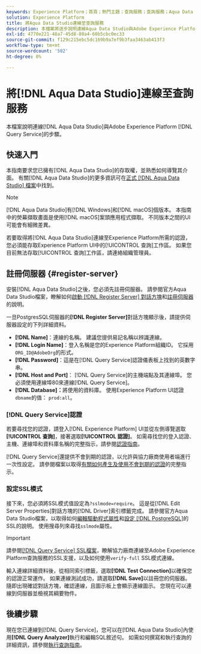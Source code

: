 ```yaml
---
keywords: Experience Platform；首頁；熱門主題；查詢服務；查詢服務；Aqua Data Studio；Aqua Data Studio；連線到查詢服務；
solution: Experience Platform
title: 將Aqua Data Studio連線至查詢服務
description: 本檔案將逐步說明連線Aqua Data Studio與Adobe Experience Platform Query Service的步驟。
exl-id: 4770e221-48a7-45d8-80a4-60b5cbc0ec33
source-git-commit: f129c215ebc5dc169b9a7ef9b3faa3463ab413f3
workflow-type: tm+mt
source-wordcount: '502'
ht-degree: 0%

---
```


# 將[!DNL Aqua Data Studio]連線至查詢服務

本檔案說明連線[!DNL Aqua Data Studio]與Adobe Experience Platform [!DNL Query Service]的步驟。

## 快速入門

本指南要求您已擁有[!DNL Aqua Data Studio]的存取權，並熟悉如何導覽其介面。 有關[!DNL Aqua Data Studio]的更多資訊可在[正式 [!DNL Aqua Data Studio] 檔案](https://www.aquaclusters.com/app/home/project/public/aquadatastudio/wikibook/Documentation21.1/page/0/Aqua-Data-Studio-21-1)中找到。

>[!NOTE]
>
>[!DNL Aqua Data Studio]有[!DNL Windows]和[!DNL macOS]個版本。 本指南中的熒幕擷取畫面是使用[!DNL macOS]案頭應用程式擷取。 不同版本之間的UI可能會有細微差異。

若要取得將[!DNL Aqua Data Studio]連線至Experience Platform所需的認證，您必須能存取Experience Platform UI中的[!UICONTROL 查詢]工作區。 如果您目前無法存取[!UICONTROL 查詢]工作區，請連絡組織管理員。

## 註冊伺服器 {#register-server}

安裝[!DNL Aqua Data Studio]之後，您必須先註冊伺服器。 請參閱官方Aqua Data Studio檔案，瞭解如何[啟動 [!DNL Register Server] 對話方塊](https://www.aquaclusters.com/app/home/project/public/aquadatastudio/wikibook/Documentation18/page/81/Registering-a-Database-Server#launching_the_register_server_dialog)和[註冊伺服器](https://www.aquaclusters.com/app/home/project/public/aquadatastudio/wikibook/Documentation18/page/81/Registering-a-Database-Server#steps_to_register_a_server_in_aqua_data_studio)的說明。

一旦PostgresSQL伺服器的&#x200B;**[!DNL Register Server]**&#x200B;對話方塊顯示後，請提供伺服器設定的下列詳細資料。

- **[!DNL Name]**：連線的名稱。 建議您提供易記名稱以辨識連線。
- **[!DNL Login Name]**：登入名稱是您的Experience Platform組織ID。 它採用`ORG_ID@AdobeOrg`的形式。
- **[!DNL Password]**：這是在[!DNL Query Service]認證儀表板上找到的英數字串。
- **[!DNL Host and Port]**： [!DNL Query Service]的主機端點及其連線埠。 您必須使用連線埠80來連線[!DNL Query Service]。
- **[!DNL Database]：**&#x200B;將使用的資料庫。 使用Experience Platform UI認證`dbname`的值： `prod:all`。

### [!DNL Query Service]認證

若要尋找您的認證，請登入[!DNL Experience Platform] UI並從左側導覽選取&#x200B;**[!UICONTROL 查詢]**，接著選取&#x200B;**[!UICONTROL 認證]**。 如需尋找您的登入認證、主機、連線埠和資料庫名稱的完整指示，請參閱[認證指南](../ui/credentials.md)。

[!DNL Query Service]還提供不會到期的認證，以允許與協力廠商使用者端進行一次性設定。 請參閱檔案以取得[有關如何產生及使用不會到期的認證](../ui/credentials.md#non-expiring-credentials)的完整指示。

### 設定SSL模式

接下來，您必須將SSL模式值設定為`?sslmode=require`。 這是從[!DNL Edit Server Properties]對話方塊的[!DNL Driver]索引標籤完成。 請參閱官方Aqua Data Studio檔案，以取得如何[編輯驅動程式屬性](https://www.aquaclusters.com/app/home/project/public/aquadatastudio/wikibook/Documentation13/page/116/PostgreSQL#drivers)和[設定 [!DNL PostgreSQL]](https://www.aquaclusters.com/app/home/project/public/aquadatastudio/wikibook/Documentation20/page/SSL-Configuration/SSL-Configuration)的SSL的說明。 使用搜尋列來尋找`sslmode`屬性。

>[!IMPORTANT]
>
>請參閱[[!DNL Query Service] SSL檔案](./ssl-modes.md)，瞭解協力廠商連線至Adobe Experience Platform查詢服務的SSL支援，以及如何使用`verify-full` SSL模式連線。

輸入連線詳細資料後，從相同索引標籤，選取&#x200B;**[!DNL Test Connection]**&#x200B;以確保您的認證正常運作。 如果連線測試成功，請選取&#x200B;**[!DNL Save]**&#x200B;以註冊您的伺服器。 隨即出現確認對話方塊，確認連線，且圖示板上會顯示連線圖示。 您現在可以連線到伺服器並檢視其綱要物件。

## 後續步驟

現在您已連線到[!DNL Query Service]，您可以在[!DNL Aqua Data Studio]內使用&#x200B;**[!DNL Query Analyzer]**&#x200B;執行和編輯SQL敘述句。 如需如何撰寫和執行查詢的詳細資訊，請參閱[執行查詢指南](../best-practices/writing-queries.md)。
